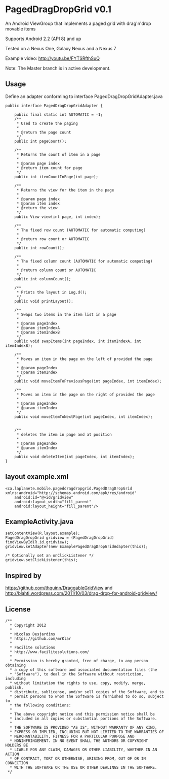 PagedDragDropGrid v0.1
=================

An Android ViewGroup that implements a paged grid with drag'n'drop movable items

Supports Android 2.2 (API 8) and up

Tested on a Nexus One, Galaxy Nexus and a Nexus 7

Example video: http://youtu.be/FYTSRfthSuQ


Note: The Master branch is in active development.

Usage
-----

Define an adapter conforming to interface PagedDragDropGridAdapter.java

	public interface PagedDragDropGridAdapter {
	
		public final static int AUTOMATIC = -1; 
		/**
		 * Used to create the paging
		 * 
		 * @return the page count
		 */
		public int pageCount();
	
		/**
		 * Returns the count of item in a page
		 * 
		 * @param page index
		 * @return item count for page
		 */
		public int itemCountInPage(int page);
		
		/**
		 * Returns the view for the item in the page
		 * 
		 * @param page index
		 * @param item index
		 * @return the view 
		 */
		public View view(int page, int index);
		
		/**
		 * The fixed row count (AUTOMATIC for automatic computing)
		 * 
		 * @return row count or AUTOMATIC
		 */
		public int rowCount();
		
		/**
		 * The fixed column count (AUTOMATIC for automatic computing)
		 * 
		 * @return column count or AUTOMATIC
		 */
		public int columnCount();
	
		/**
		 * Prints the layout in Log.d();
		 */
		public void printLayout();
	
		/**
		 * Swaps two items in the item list in a page
		 * 
		 * @param pageIndex
		 * @param itemIndexA
		 * @param itemIndexB
		 */
		public void swapItems(int pageIndex, int itemIndexA, int itemIndexB);
	
		/**
		 * Moves an item in the page on the left of provided the page
		 * 
		 * @param pageIndex
		 * @param itemIndex
		 */
		public void moveItemToPreviousPage(int pageIndex, int itemIndex);
	
		/**
		 * Moves an item in the page on the right of provided the page
		 * 
		 * @param pageIndex
		 * @param itemIndex
		 */
		public void moveItemToNextPage(int pageIndex, int itemIndex);
	
		
		/**
		 * deletes the item in page and at position
		 * 
		 * @param pageIndex
		 * @param itemIndex
		 */
		public void deleteItem(int pageIndex, int itemIndex);
	}
	

layout example.xml
----------
	<ca.laplanete.mobile.pageddragdropgrid.PagedDragDropGrid xmlns:android="http://schemas.android.com/apk/res/android"
    	android:id="@+id/gridview"
    	android:layout_width="fill_parent"
    	android:layout_height="fill_parent"/>
    
    
ExampleActivity.java
-------------
	setContentView(R.layout.example);
	PagedDragDropGrid gridview = (PagedDragDropGrid) findViewById(R.id.gridview);		
	gridview.setAdapter(new ExamplePagedDragDropGridAdapter(this));
	
	/* Optionally set an onClickListener */
	gridview.setClickListener(this);

Inspired by
-----------

https://github.com/thquinn/DraggableGridView
and
http://blahti.wordpress.com/2011/10/03/drag-drop-for-android-gridview/

License
-------

	/**
 	  * Copyright 2012 
 	  * 
 	  * Nicolas Desjardins  
 	  * https://github.com/mrKlar
 	  * 
 	  * Facilite solutions
 	  * http://www.facilitesolutions.com/
 	  * 
 	  * Permission is hereby granted, free of charge, to any person obtaining
 	  * a copy of this software and associated documentation files (the
 	  * "Software"), to deal in the Software without restriction, including
 	  * without limitation the rights to use, copy, modify, merge, publish,
 	  * distribute, sublicense, and/or sell copies of the Software, and to
 	  * permit persons to whom the Software is furnished to do so, subject to
 	  * the following conditions:
 	  * 
 	  * The above copyright notice and this permission notice shall be
 	  * included in all copies or substantial portions of the Software.
 	  * 
 	  * THE SOFTWARE IS PROVIDED "AS IS", WITHOUT WARRANTY OF ANY KIND,
 	  * EXPRESS OR IMPLIED, INCLUDING BUT NOT LIMITED TO THE WARRANTIES OF
 	  * MERCHANTABILITY, FITNESS FOR A PARTICULAR PURPOSE AND
	  * NONINFRINGEMENT. IN NO EVENT SHALL THE AUTHORS OR COPYRIGHT HOLDERS BE
 	  * LIABLE FOR ANY CLAIM, DAMAGES OR OTHER LIABILITY, WHETHER IN AN ACTION
 	  * OF CONTRACT, TORT OR OTHERWISE, ARISING FROM, OUT OF OR IN CONNECTION
 	  * WITH THE SOFTWARE OR THE USE OR OTHER DEALINGS IN THE SOFTWARE.
	 */
